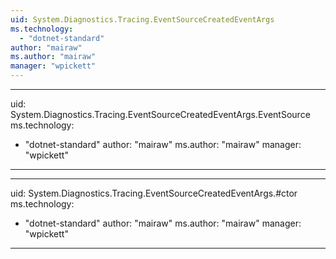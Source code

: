 ```yaml
---
uid: System.Diagnostics.Tracing.EventSourceCreatedEventArgs
ms.technology: 
  - "dotnet-standard"
author: "mairaw"
ms.author: "mairaw"
manager: "wpickett"
---
```


---
uid: System.Diagnostics.Tracing.EventSourceCreatedEventArgs.EventSource
ms.technology: 
  - "dotnet-standard"
author: "mairaw"
ms.author: "mairaw"
manager: "wpickett"
---

---
uid: System.Diagnostics.Tracing.EventSourceCreatedEventArgs.#ctor
ms.technology: 
  - "dotnet-standard"
author: "mairaw"
ms.author: "mairaw"
manager: "wpickett"
---
